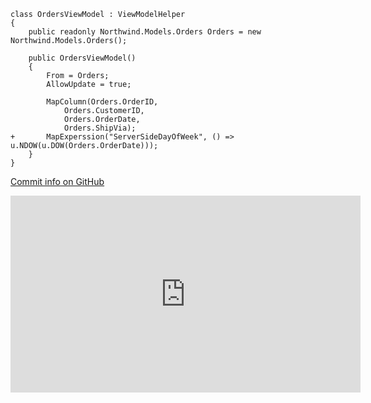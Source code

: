 ﻿
```csdiff
class OrdersViewModel : ViewModelHelper
{
    public readonly Northwind.Models.Orders Orders = new Northwind.Models.Orders();

    public OrdersViewModel()
    {
        From = Orders;
        AllowUpdate = true;

        MapColumn(Orders.OrderID,
            Orders.CustomerID,
            Orders.OrderDate,
            Orders.ShipVia);
+       MapExperssion("ServerSideDayOfWeek", () => u.NDOW(u.DOW(Orders.OrderDate)));
    }
}
```

[Commit info on GitHub](https://github.com/FireflyMigration/ENV.Web/commit/c766d8a1a831d0bc3af2753c6f2e41c41a2a2961)

<iframe width="560" height="315" src="https://www.youtube.com/embed/Pw0-7wcsiaQ" title="YouTube video player" frameborder="0" allow="accelerometer; autoplay; clipboard-write; encrypted-media; gyroscope; picture-in-picture" allowfullscreen></iframe>
